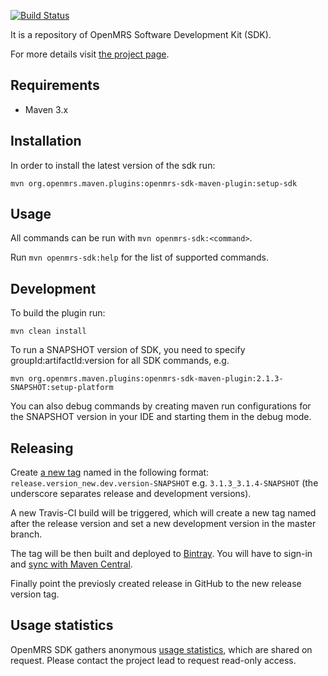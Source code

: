 [![Build Status](https://travis-ci.org/openmrs/openmrs-sdk.svg?branch=master)](https://travis-ci.org/openmrs/openmrs-sdk)

It is a repository of OpenMRS Software Development Kit (SDK).

For more details visit [the project page](https://wiki.openmrs.org/display/docs/OpenMRS+SDK).

## Requirements
 * Maven 3.x
 
## Installation
In order to install the latest version of the sdk run: <br/>

`mvn org.openmrs.maven.plugins:openmrs-sdk-maven-plugin:setup-sdk`

## Usage
All commands can be run with `mvn openmrs-sdk:<command>`.

Run `mvn openmrs-sdk:help` for the list of supported commands.

## Development

To build the plugin run:

`mvn clean install`

To run a SNAPSHOT version of SDK, you need to specify groupId:artifactId:version for all SDK commands, e.g.

`mvn org.openmrs.maven.plugins:openmrs-sdk-maven-plugin:2.1.3-SNAPSHOT:setup-platform`

You can also debug commands by creating maven run configurations for the SNAPSHOT version in your IDE and starting them in the debug mode.

## Releasing

Create [a new tag](https://github.com/openmrs/openmrs-sdk/releases) named in the following format: `release.version_new.dev.version-SNAPSHOT` e.g. `3.1.3_3.1.4-SNAPSHOT` (the underscore separates release and development versions).

A new Travis-CI build will be triggered, which will create a new tag named after the release version and set a new development version in the master branch. 

The tag will be then built and deployed to [Bintray](https://bintray.com/openmrs/maven/openmrs-sdk). You will have to sign-in and [sync with Maven Central](https://bintray.com/openmrs/maven/openmrs-sdk#central). 

Finally point the previosly created release in GitHub to the new release version tag.

## Usage statistics

OpenMRS SDK gathers anonymous [usage statistics](https://docs.google.com/spreadsheets/d/1yMcfBl10l32YxWtXneD0wJZh11-qaLBMAwQFC9JUogA/edit#gid=42570905), which are shared on request. Please contact the project lead to request read-only access.
